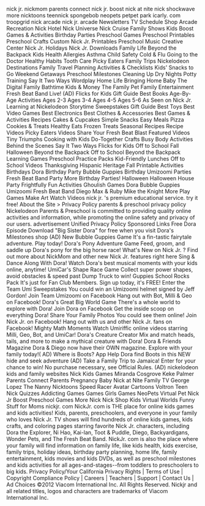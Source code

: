 nick jr. nickmom parents connect nick jr. boost nick at nite nick shockwave more nicktoons teennick spongebob neopets petpet park icarly. com troopgrid nick arcade nick jr. arcade Newsletters TV Schedule Shop Arcade Recreation Nick Hotel Nick Universe Nick Cruise Family Shows Kids Boost Games & Activities Birthday Parties Preschool Games Preschool Printables Preschool Crafts Custom Nick Jr. Printables Preschool Music Creative Center Nick Jr. Holidays Nick Jr. Downloads Family Life Beyond the Backpack Kids Health Allergies Asthma Child Safety Cold & Flu Going to the Doctor Healthy Habits Tooth Care Picky Eaters Family Trips Nickelodeon Destinations Family Travel Planning Activities & Checklists Kids' Snacks to Go Weekend Getaways Preschool Milestones Cleaning Up Dry Nights Potty Training Say It Two Ways Wordplay Home Life Bringing Home Baby The Digital Family Bathtime Kids & Money The Family Pet Family Entertainment Fresh Beat Band Live! (AD) Flicks for Kids Gift Guide Best Books Age-By-Age Activities Ages 2-3 Ages 3-4 Ages 4-5 Ages 5-6 As Seen on Nick Jr. Learning at Nickelodeon Storytime Sweepstakes Gift Guide Best Toys Best Video Games Best Electronics Best Clothes & Accessories Best Games & Activities Recipes Cakes & Cupcakes Simple Snacks Easy Meals Pizza Cookies & Treats Healthy Eats Frozen Treats Seasonal Recipes Recipe Videos Picky Eaters Videos Share Your Fresh Beat Blast Featured Videos Tiny Triumphs Cooking with Kids Do-Together Crafts Busy Body Activities Behind the Scenes Say It Two Ways Flicks for Kids Off to School Fall Halloween Beyond the Backpack Off to School Beyond the Backpack Learning Games Preschool Practice Packs Kid-Friendly Lunches Off to School Videos Thanksgiving Hispanic Heritage Fall Printable Activities Birthdays Dora Birthday Party Bubble Guppies Birthday Umizoomi Parties Fresh Beat Band Party More Birthday Parties! Halloween Halloween House Party Frightfully Fun Activities Ghoulish Games Dora Bubble Guppies Umizoomi Fresh Beat Band Diego Max & Ruby Mike the Knight More Play Games Make Art Watch Videos nick jr. 's premium educational service. try it free! About the Site > Privacy Policy parents & preschool privacy policy Nickelodeon Parents & Preschool is committed to providing quality online activities and information, while promoting the online safety and privacy of our users. advertisement Unified Privacy Policy Sponsored Links Free Dora Episode Download "Big Sister Dora" for free when you visit Dora's Milestones shop (AD) New Bubble Guppies Game It's a fin-tastic fairytale adventure. Play today! Dora's Pony Adventure Game Feed, groom, and saddle up Dora's pony for the big horse race! What's New on Nick Jr. ? Find out more about NickMom and other new Nick Jr. features right here Sing & Dance Along With Dora! Watch Dora's best musical moments with your kids online, anytime! UmiCar's Shape Race Game Collect super power shapes, avoid obstacles & speed past Dump Truck to win! Guppies School Rocks Pack It's just for Fan Club Members. Sign up today, it's FREE! Enter the Team Umi Sweepstakes You could win an Umizoomi helmet signed by Jeff Gordon! Join Team Umizoomi on Facebook Hang out with Bot, Milli & Geo on Facebook! Dora's Great Big World Game There's a whole world to explore with Dora! Join Dora on Facebook Get the inside scoop on everything Dora! Share Your Family Photos You could see them online! Join Nick Jr. on Facebook! Hang out with us and other Nick Jr. fans on Facebook! Mighty Math Moments Watch Umiriffic online videos starring Milli, Geo, Bot, and UmiCar! Dora's Creature Creator Mix and match heads, tails, and more to make a mythical creature with Dora! Dora & Friends Magazine Dora & Diego now have their OWN magazine. Explore with your family today!( AD) Where is Boots? App Help Dora find Boots in this NEW hide and seek adventure (AD) Take a Family Trip to Jamaica! Enter for your chance to win! No purchase necessary, see Official Rules. (AD) nickelodeon kids and family websites Nick Kids Games Miranda Cosgrove Keke Palmer Parents Connect Parents Pregnancy Baby Nick at Nite Family TV George Lopez The Nanny Nicktoons Speed Racer Avatar Cartoons Voltron Teen Nick Quizzes Addicting Games Games Girls Games NeoPets Virtual Pet Nick Jr Boost Preschool Games More Nick Nick Shop Kids Virtual Worlds Funny Stuff for Moms nickjr. com NickJr. com is THE place for online kids games and kids activities! Kids, parents, preschoolers, and everyone in your family who loves Nick Jr. TV shows will find hundreds of online kids games, kids crafts, and coloring pages starring favorite Nick Jr. characters, including Dora the Explorer, Ni Hao, Kai-lan, Toot & Puddle, Diego, Backyardigans, Wonder Pets, and The Fresh Beat Band. NickJr. com is also the place where your family will find information on family life, like kids health, kids exercise, family trips, holiday ideas, birthday party planning, home life, family entertainment, kids movies and kids DVDs, as well as preschool milestones and kids activities for all ages-and-stages--from toddlers to preschoolers to big kids. Privacy Policy/Your California Privacy Rights | Terms of Use | Copyright Compliance Policy | Careers | Teachers | Support | Contact Us | Ad Choices ©2012 Viacom International Inc. All Rights Reserved. Nickjr and all related titles, logos and characters are trademarks of Viacom International Inc.